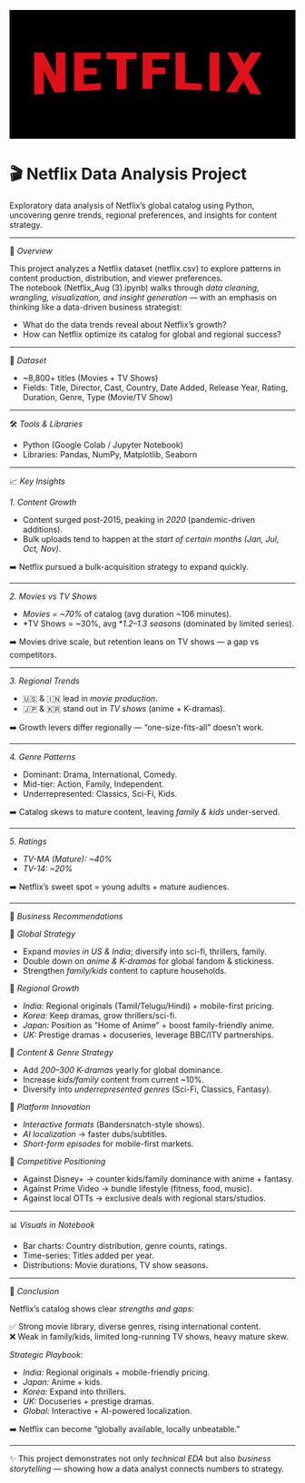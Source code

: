 <p align="center"> 
  <img src="https://github.com/AlkaShukla26/Netflix/blob/main/ChatGPT%20Image%20Sep%206%2C%202025%2C%2002_04_49%20PM.png?raw=true" 
       alt="Netflix Cover" width="567" height="227"/> 
</p>

 # 🎬 Netflix Data Analysis Project  
Exploratory data analysis of Netflix’s global catalog using Python, uncovering genre trends, regional preferences, and insights for content strategy.  

---

🔎 *Overview*  

This project analyzes a Netflix dataset (netflix.csv) to explore patterns in content production, distribution, and viewer preferences.  
The notebook (Netflix_Aug (3).ipynb) walks through *data cleaning, wrangling, visualization, and insight generation* — with an emphasis on thinking like a data-driven business strategist:  

- What do the data trends reveal about Netflix’s growth?  
- How can Netflix optimize its catalog for global and regional success?  

---

📂 *Dataset*  

- ~8,800+ titles (Movies + TV Shows)  
- Fields: Title, Director, Cast, Country, Date Added, Release Year, Rating, Duration, Genre, Type (Movie/TV Show)  

---

🛠️ *Tools & Libraries*  

- Python (Google Colab / Jupyter Notebook)  
- Libraries: Pandas, NumPy, Matplotlib, Seaborn  

---

📈 *Key Insights*  

*1. Content Growth*  
- Content surged post-2015, peaking in *2020* (pandemic-driven additions).  
- Bulk uploads tend to happen at the *start of certain months (Jan, Jul, Oct, Nov)*.  

➡️ Netflix pursued a bulk-acquisition strategy to expand quickly.  

---

*2. Movies vs TV Shows*  
- *Movies = ~70%* of catalog (avg duration ~106 minutes).  
- *TV Shows = ~30%, avg **1.2–1.3 seasons* (dominated by limited series).  

➡️ Movies drive scale, but retention leans on TV shows — a gap vs competitors.  

---

*3. Regional Trends*  
- 🇺🇸 & 🇮🇳 lead in *movie production*.  
- 🇯🇵 & 🇰🇷 stand out in *TV shows* (anime + K-dramas).  

➡️ Growth levers differ regionally — “one-size-fits-all” doesn’t work.  

---

*4. Genre Patterns*  
- Dominant: Drama, International, Comedy.  
- Mid-tier: Action, Family, Independent.  
- Underrepresented: Classics, Sci-Fi, Kids.  

➡️ Catalog skews to mature content, leaving *family & kids* under-served.  

---

*5. Ratings*  
- *TV-MA (Mature): ~40%*  
- *TV-14: ~20%*  

➡️ Netflix’s sweet spot = young adults + mature audiences.  

---

🚀 *Business Recommendations*  

📍 *Global Strategy*  
- Expand *movies in US & India*; diversify into sci-fi, thrillers, family.  
- Double down on *anime & K-dramas* for global fandom & stickiness.  
- Strengthen *family/kids* content to capture households.  

📍 *Regional Growth*  
- *India:* Regional originals (Tamil/Telugu/Hindi) + mobile-first pricing.  
- *Korea:* Keep dramas, grow thrillers/sci-fi.  
- *Japan:* Position as “Home of Anime” + boost family-friendly anime.  
- *UK:* Prestige dramas + docuseries, leverage BBC/ITV partnerships.  

📍 *Content & Genre Strategy*  
- Add *200–300 K-dramas* yearly for global dominance.  
- Increase *kids/family* content from current ~10%.  
- Diversify into *underrepresented genres* (Sci-Fi, Classics, Fantasy).  

📍 *Platform Innovation*  
- *Interactive formats* (Bandersnatch-style shows).  
- *AI localization* → faster dubs/subtitles.  
- *Short-form episodes* for mobile-first markets.  

📍 *Competitive Positioning*  
- Against Disney+ → counter kids/family dominance with anime + fantasy.  
- Against Prime Video → bundle lifestyle (fitness, food, music).  
- Against local OTTs → exclusive deals with regional stars/studios.  

---

📊 *Visuals in Notebook*  
- Bar charts: Country distribution, genre counts, ratings.  
- Time-series: Titles added per year.  
- Distributions: Movie durations, TV show seasons.  

---

🏁 *Conclusion*  

Netflix’s catalog shows clear *strengths and gaps*:  

✅ Strong movie library, diverse genres, rising international content.  
❌ Weak in family/kids, limited long-running TV shows, heavy mature skew.  

*Strategic Playbook:*  
- *India:* Regional originals + mobile-friendly pricing.  
- *Japan:* Anime + kids.  
- *Korea:* Expand into thrillers.  
- *UK:* Docuseries + prestige dramas.  
- *Global:* Interactive + AI-powered localization.  

➡️ Netflix can become “globally available, locally unbeatable.”  

---

✨ This project demonstrates not only *technical EDA* but also *business storytelling* — showing how a data analyst connects numbers to strategy.
